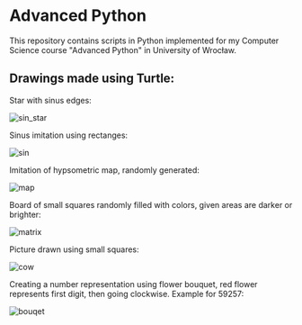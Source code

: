 # Advanced Python

This repository contains scripts in Python implemented for my Computer Science course
"Advanced Python" in University of Wrocław.

## Drawings made using Turtle:

Star with sinus edges:

![sin_star](https://github.com/ameliajochna/advanced-python/assets/62848107/046f5278-04b9-424a-9430-d2be1f45a3d8)

Sinus imitation using rectanges:

![sin](https://github.com/ameliajochna/advanced-python/assets/62848107/d43bd853-288e-4d76-bcd5-1a42f8186c32)

Imitation of hypsometric map, randomly generated:

![map](https://github.com/ameliajochna/advanced-python/assets/62848107/3dabc6ec-3952-4387-86d6-2e29e423f70a)

Board of small squares randomly filled with colors, given areas are darker or brighter:

![matrix](https://github.com/ameliajochna/advanced-python/assets/62848107/134ae814-d07c-4ee0-992d-e77bca3af1f5)

Picture drawn using small squares:

![cow](https://github.com/ameliajochna/advanced-python/assets/62848107/012fb8a4-982c-4db2-bcc4-bb44f9686e0f)

Creating a number representation using flower bouquet, red flower represents first
digit, then going clockwise. Example for 59257:

![bouqet](https://github.com/ameliajochna/advanced-python/assets/62848107/ee2423a6-1121-4608-ac4d-50f0c30337d9)
